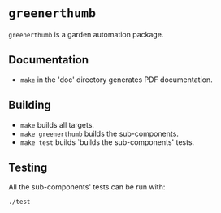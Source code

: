 # `greenerthumb`

`greenerthumb` is a garden automation package.

## Documentation

* `make` in the 'doc' directory generates PDF documentation.

## Building

* `make` builds all targets.
* `make greenerthumb` builds the sub-components.
* `make test` builds `builds the sub-components' tests.

## Testing

All the sub-components' tests can be run with:

```
./test
```

